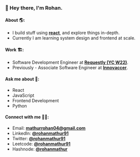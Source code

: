 <h3>👋 Hey there, I'm Rohan.</h3>

#### About 🌎: 
- I build stuff using **[react](https://reactjs.org/)**, and explore things in-depth.
- Currently I am learning system design and frontend at scale.

#### Work 🏗️:
- Software Development Engineer at **[Requestly (YC W22)](https://requestly.io/)**.
- Previously - Associate Software Engineer at **[Innovaccer](https://innovaccer.com/)**.

#### Ask me about 💬:
- React
- JavaScript
- Frontend Development
- Python

#### Connect with me 🤝🏻:
- Email: **mathurrohan04@gmail.com**
- LinkedIn: **[@rohanmathur91](https://linkedin.com/in/rohanmathur91)**
- Twitter: **[@rohanmathur91](https://twitter.com/rohanmathur91)**
- Leetcode: **[@rohanmathur91](https://www.leetcode.com/rohanmathur91)**
- Hashnode: **[@rohanmathur](https://rohanmathur.hashnode.dev/)**
